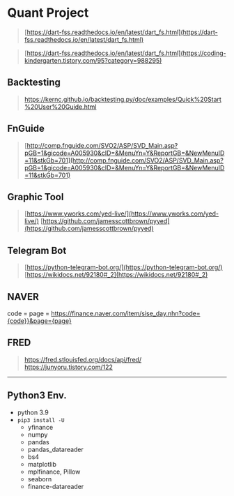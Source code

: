 # Quant Project

> [https://dart-fss.readthedocs.io/en/latest/dart_fs.html](https://dart-fss.readthedocs.io/en/latest/dart_fs.html)

> [https://dart-fss.readthedocs.io/en/latest/dart_fs.html](https://coding-kindergarten.tistory.com/95?category=988295)

## Backtesting
> [https://kernc.github.io/backtesting.py/doc/examples/Quick%20Start%20User%20Guide.html
](https://kernc.github.io/backtesting.py/doc/examples/Quick%20Start%20User%20Guide.html)

## FnGuide
> [http://comp.fnguide.com/SVO2/ASP/SVD_Main.asp?pGB=1&gicode=A005930&cID=&MenuYn=Y&ReportGB=&NewMenuID=11&stkGb=701](http://comp.fnguide.com/SVO2/ASP/SVD_Main.asp?pGB=1&gicode=A005930&cID=&MenuYn=Y&ReportGB=&NewMenuID=11&stkGb=701)


## Graphic Tool
> [https://www.yworks.com/yed-live/](https://www.yworks.com/yed-live/)
> [https://github.com/jamesscottbrown/pyyed](https://github.com/jamesscottbrown/pyyed)


## Telegram Bot
> [https://python-telegram-bot.org/](https://python-telegram-bot.org/)
> [https://wikidocs.net/92180#_2](https://wikidocs.net/92180#_2)


## NAVER
code =
page = 
https://finance.naver.com/item/sise_day.nhn?code={code}}&page={page}


## FRED

> https://fred.stlouisfed.org/docs/api/fred/
> https://junyoru.tistory.com/122

---
## Python3 Env.
* python 3.9
* `pip3 install -U`
  * yfinance
  * numpy
  * pandas
  * pandas_datareader
  * bs4
  * matplotlib
  * mplfinance, Pillow
  * seaborn
  * finance-datareader